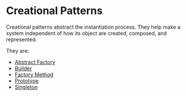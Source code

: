 # Creational Patterns

Creational patterns abstract the instantiation process. They help make a system
independent of how its object are created, composed, and represented. 

They are:

- [Abstract Factory](abstract-factory.md)
- [Builder](builder.md)
- [Factory Method](factory-method.md)
- [Prototype](prototype.md)
- [Singleton](singleton.md)
